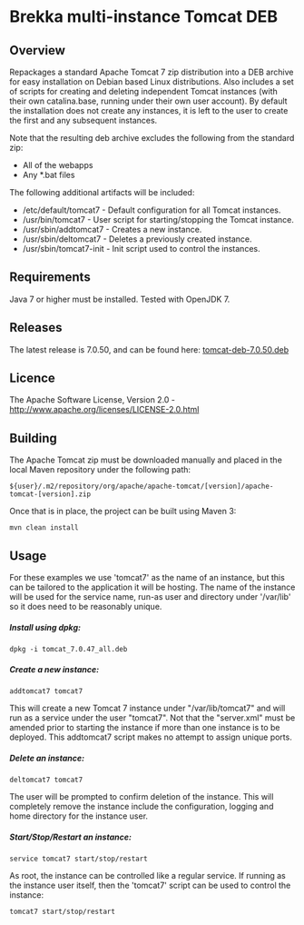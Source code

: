 Brekka multi-instance Tomcat DEB
================================

Overview
--------

Repackages a standard Apache Tomcat 7 zip distribution into a DEB archive for 
easy installation on Debian based Linux distributions. Also includes a set of 
scripts for creating and deleting independent Tomcat instances (with their own
catalina.base, running under their own user account). By default the 
installation does not create any instances, it is left to the user to create 
the first and any subsequent instances.

Note that the resulting deb archive excludes the following from the standard 
zip:

 * All of the webapps
 * Any *.bat files
 
The following additional artifacts will be included:

 * /etc/default/tomcat7   - Default configuration for all Tomcat instances.
 * /usr/bin/tomcat7       - User script for starting/stopping the Tomcat 
                            instance.
 * /usr/sbin/addtomcat7   - Creates a new instance.
 * /usr/sbin/deltomcat7   - Deletes a previously created instance.
 * /usr/sbin/tomcat7-init - Init script used to control the instances.


Requirements
------------

Java 7 or higher must be installed. Tested with OpenJDK 7.


Releases
--------

The latest release is 7.0.50, and can be found here: [tomcat-deb-7.0.50.deb](https://brekka.org/maven/content/repositories/releases/org/brekka/tomcat-deb/7.0.50/tomcat-deb-7.0.50.deb)


Licence
-------

The Apache Software License, Version 2.0 - http://www.apache.org/licenses/LICENSE-2.0.html


Building
--------

The Apache Tomcat zip must be downloaded manually and placed in the local Maven 
repository under the following path:

    ${user}/.m2/repository/org/apache/apache-tomcat/[version]/apache-tomcat-[version].zip

Once that is in place, the project can be built using Maven 3:

    mvn clean install
    

Usage
-----

For these examples we use 'tomcat7' as the name of an instance, but this can be
tailored to the application it will be hosting. The name of the instance will
be used for the service name, run-as user and directory under '/var/lib' so it
does need to be reasonably unique.

##### Install using dpkg:

    dpkg -i tomcat_7.0.47_all.deb
    

##### Create a new instance:

    addtomcat7 tomcat7
    
This will create a new Tomcat 7 instance under "/var/lib/tomcat7" and will
run as a service under the user "tomcat7". Not that the "server.xml" must
be amended prior to starting the instance if more than one instance is to
be deployed. This addtomcat7 script makes no attempt to assign unique 
ports.


##### Delete an instance:

    deltomcat7 tomcat7
    
The user will be prompted to confirm deletion of the instance. This will 
completely remove the instance include the configuration, logging and home
directory for the instance user.


##### Start/Stop/Restart an instance:

    service tomcat7 start/stop/restart

As root, the instance can be controlled like a regular service. If running
as the instance user itself, then the 'tomcat7' script can be used to
control the instance:
    
    tomcat7 start/stop/restart
    

